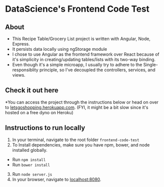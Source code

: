 DataScience's Frontend Code Test
==================


## About

* This Recipe Table/Grocery List project is written with Angular, Node, Express. 
* It persists data locally using ngStorage module
* I chose to use Angular as the frontend framework over React because of it's simplicity in creating/updating tables/lists with its two-way binding. 
* Even though it's a simple microapp, I usually try to adhere to the Single-responsiblity principle, so I've decoupled the controllers, services, and views. 

## Check it out here

*You can access the project through the instructions below or head on over to [letsgoshopping.herokuapp.com](http://letsgoshopping.herokuapp.com). (FYI, it might be a bit slow since it's hosted on a free dyno on Heroku)

## Instructions to run locally

1. In your terminal, navigate to the root folder `frontend-code-test`
2. To Install dependencies, make sure you have npm, bower, and node installed globally. 
* Run `npm install`
* Run `bower install`
3. Run `node server.js`
4. In your browser, navigate to [localhost:8080](http://localhost:8080).

